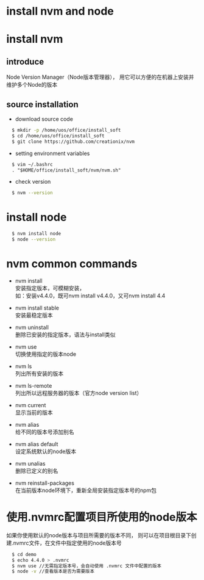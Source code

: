 install nvm and node
====================

# install nvm

## introduce

Node Version Manager（Node版本管理器），
用它可以方便的在机器上安装并维护多个Node的版本

## source installation

* download source code  

```sh
  $ mkdir -p /home/uos/office/install_soft
  $ cd /home/uos/office/install_soft
  $ git clone https://github.com/creationix/nvm
```

* setting environment variables  

```txt
  $ vim ~/.bashrc
  . "$HOME/office/install_soft/nvm/nvm.sh"
```

* check version  

```sh
  $ nvm --version
```

# install node

```sh
  $ nvm install node
  $ node --version
```

# nvm common commands

* nvm install <version>  
  安装指定版本，可模糊安装，  
  如：安装v4.4.0，既可nvm install v4.4.0，又可nvm install 4.4

* nvm install stable  
  安装最稳定版本

* nvm uninstall <version>  
  删除已安装的指定版本，语法与install类似

* nvm use <version>  
  切换使用指定的版本node

* nvm ls  
  列出所有安装的版本

* nvm ls-remote  
  列出所以远程服务器的版本（官方node version list）

* nvm current  
  显示当前的版本

* nvm alias <name> <version>  
  给不同的版本号添加别名

* nvm alias default <version>  
  设定系统默认的node版本

* nvm unalias <name>  
  删除已定义的别名

* nvm reinstall-packages <version>  
  在当前版本node环境下，重新全局安装指定版本号的npm包

# 使用.nvmrc配置项目所使用的node版本

如果你使用默认的node版本与项目所需要的版本不同，
则可以在项目根目录下创建.nvmrc文件，在文件中指定使用的node版本号

```sh
  $ cd demo
  $ echo 4.4.0 > .nvmrc
  $ nvm use //无需指定版本号，会自动使用 .nvmrc 文件中配置的版本
  $ node -v //查看版本是否为需要版本
```

